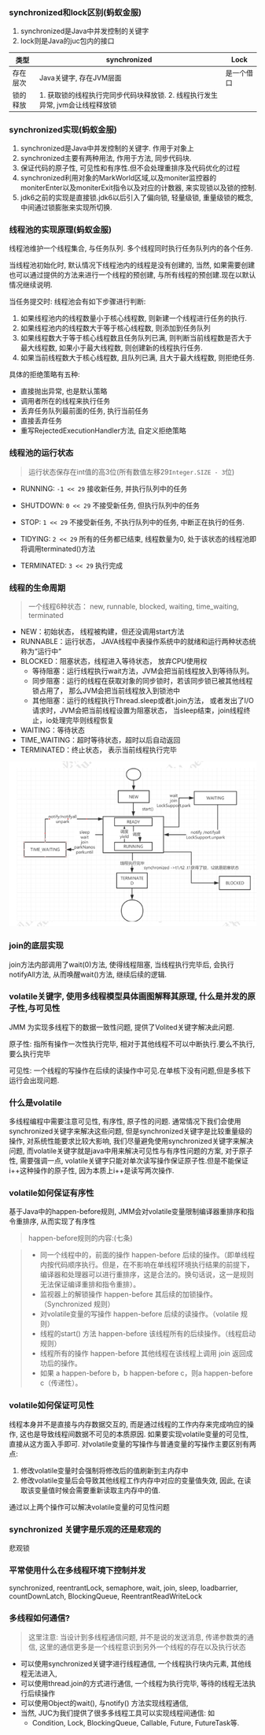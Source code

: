 ### synchronized和lock区别(蚂蚁金服)

1. synchronized是Java中并发控制的关键字
2. lock则是Java的juc包内的接口

| 类型     | synchronized                                                 | Lock       |
| -------- | ------------------------------------------------------------ | ---------- |
| 存在层次 | Java关键字, 存在JVM层面                                      | 是一个借口 |
| 锁的释放 | 1. 获取锁的线程执行完同步代码块释放锁. 2. 线程执行发生异常, jvm会让线程释放锁 |            |



### synchronized实现(蚂蚁金服)

1. synchronized是Java中并发控制的关键字. 作用于对象上
2. synchronized主要有两种用法, 作用于方法, 同步代码块. 
3. 保证代码的原子性, 可见性和有序性.但不会处理重排序及代码优化的过程
4. synchronized利用对象的MarkWorld区域,以及moniter监控器的moniterEnter以及moniterExit指令以及对应的计数器, 来实现锁以及锁的控制.
5. jdk6之前的实现是直接锁.jdk6以后引入了偏向锁, 轻量级锁, 重量级锁的概念, 中间通过锁膨胀来实现所切换.

### 线程池的实现原理(蚂蚁金服)

线程池维护一个线程集合, 与任务队列. 多个线程同时执行任务队列内的各个任务.

当线程池初始化时, 默认情况下线程池内的线程是没有创建的, 当然, 如果需要创建也可以通过提供的方法来进行一个线程的预创建, 与所有线程的预创建.现在以默认情况继续说明.

当任务提交时: 线程池会有如下步骤进行判断:

1. 如果线程池内的线程数量小于核心线程数, 则新建一个线程进行任务的执行.
2. 如果线程池内的线程数大于等于核心线程数, 则添加到任务队列
3. 如果线程数大于等于核心线程数且任务队列已满, 则判断当前线程数是否大于最大线程数, 如果小于最大线程数, 则创建新的线程执行任务.
4. 如果当前线程数大于核心线程数, 且队列已满, 且大于最大线程数, 则拒绝任务.

具体的拒绝策略有五种:

* 直接抛出异常, 也是默认策略
* 调用者所在的线程来执行任务
* 丢弃任务队列最前面的任务, 执行当前任务
* 直接丢弃任务
* 重写RejectedExecutionHandler方法, 自定义拒绝策略

### 线程池的运行状态

> 运行状态保存在int值的高3位(所有数值左移29`Integer.SIZE - 3`位)

* RUNNING:  `-1 << 29`  接收新任务, 并执行队列中的任务

* SHUTDOWN: `0 << 29` 不接受新任务, 但执行队列中的任务

* STOP: `1 << 29` 不接受新任务, 不执行队列中的任务, 中断正在执行的任务.

* TIDYING: `2 << 29` 所有的任务都已结束, 线程数量为0, 处于该状态的线程池即将调用terminated()方法

* TERMINATED: `3 << 29` 执行完成

### 线程的生命周期

> 一个线程6种状态： new, runnable, blocked, waiting, time\_waiting, terminated

* NEW：初始状态， 线程被构建，但还没调用start方法
* RUNNABLE：运行状态， JAVA线程中表操作系统中的就绪和运行两种状态统称为“运行中“
* BLOCKED：阻塞状态，线程进入等待状态， 放弃CPU使用权
    * 等待阻塞：运行线程执行wait方法，JVM会把当前线程放入到等待队列。
    * 同步阻塞：运行的线程在获取对象的同步锁时，若该同步锁已被其他线程锁占用了， 那么JVM会把当前线程放入到锁池中
    * 其他阻塞：运行的线程执行Thread.sleep或者t.join方法， 或者发出了I/O请求时，JVM会把当前线程设置为阻塞状态， 当sleep结束，join线程终止，io处理完毕则线程恢复
* WAITING：等待状态
* TIME\_WAITING：超时等待状态，超时以后自动返回
* TERMINATED：终止状态， 表示当前线程执行完毕

![image-20200309182528156](多线程高并发.assets/image-20200309182528156.png)

### 

###  join的底层实现

join方法内部调用了wait(0)方法, 使得线程阻塞, 当线程执行完毕后, 会执行notifyAll方法, 从而唤醒wait()方法, 继续后续的逻辑.

### volatile关键字, 使用多线程模型具体画图解释其原理, 什么是并发的原子性,与可见性

JMM 为实现多线程下的数据一致性问题, 提供了Volited关键字解决此问题.

原子性: 指所有操作一次性执行完毕, 相对于其他线程不可以中断执行.要么不执行, 要么执行完毕

可见性: 一个线程的写操作在后续的读操作中可见.在单核下没有问题,但是多核下运行会出现问题.

### 什么是volatile

多线程编程中需要注意可见性, 有序性, 原子性的问题. 通常情况下我们会使用synchronized关键字来解决这些问题, 但是synchronized关键字是比较重量级的操作, 对系统性能要求比较大影响, 我们尽量避免使用synchronized关键字来解决问题, 而volatile关键字就是java中用来解决可见性与有序性问题的方案, 对于原子性, 需要强调一点, volatile关键字只能对单次读写操作保证原子性.但是不能保证i++这种操作的原子性,  因为本质上i++是读写两次操作.

### volatile如何保证有序性

基于Java中的happen-before规则, JMM会对volatile变量限制编译器重排序和指令重排序, 从而实现了有序性

>  happen-before规则的内容:(七条)

> * 同一个线程中的，前面的操作 happen-before 后续的操作。（即单线程内按代码顺序执行。但是，在不影响在单线程环境执行结果的前提下，编译器和处理器可以进行重排序，这是合法的。换句话说，这一是规则无法保证编译重排和指令重排）。
> * 监视器上的解锁操作 happen-before 其后续的加锁操作。（Synchronized 规则）
> * 对volatile变量的写操作 happen-before 后续的读操作。（volatile 规则）
> * 线程的start() 方法 happen-before 该线程所有的后续操作。（线程启动规则）
> * 线程所有的操作 happen-before 其他线程在该线程上调用 join 返回成功后的操作。
> * 如果 a happen-before b，b happen-before c，则a happen-before c（传递性）。
>
> 

### volatile如何保证可见性

线程本身并不是直接与内存数据交互的, 而是通过线程的工作内存来完成响应的操作, 这也是导致线程间数据不可见的本质原因. 如果要实现volatile变量的可见性, 直接从这方面入手即可. 对volatile变量的写操作与普通变量的写操作主要区别有两点:

1. 修改volatile变量时会强制将修改后的值刷新到主内存中
2. 修改volatile变量后会导致其他线程工作内存中对应的变量值失效, 因此, 在读取该变量值时候会需要重新读取主内存中的值.

通过以上两个操作可以解决volatile变量的可见性问题

### synchronized 关键字是乐观的还是悲观的

悲观锁

### 平常使用什么在多线程环境下控制并发

synchronized, reentrantLock, semaphore, wait, join, sleep, loadbarrier, countDownLatch, BlockingQueue, ReentrantReadWriteLock

### 多线程如何通信?

> 这里注意: 当设计到多线程通信问题, 并不是说的发送消息, 传递参数类的通信, 这里的通信更多是一个线程意识到另外一个线程的存在以及执行状态

* 可以使用synchronized关键字进行线程通信, 一个线程执行块内元素, 其他线程无法进入, 
* 可以使用thread.join的方式进行通信, 一个线程为执行完毕, 等待的线程无法执行后续操作
* 可以使用Object的wait(), 与notify() 方法实现线程通信, 
* 当然, JUC为我们提供了很多多线程工具可以实现线程间通信: 如
    * Condition, Lock, BlockingQueue, Callable, Future, FutureTask等.